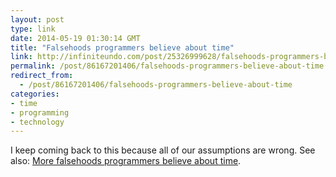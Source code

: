 ```yaml
---
layout: post
type: link
date: 2014-05-19 01:30:14 GMT
title: "Falsehoods programmers believe about time"
link: http://infiniteundo.com/post/25326999628/falsehoods-programmers-believe-about-time
permalink: /post/86167201406/falsehoods-programmers-believe-about-time
redirect_from: 
  - /post/86167201406/falsehoods-programmers-believe-about-time
categories:
- time
- programming
- technology
---
```

<p>I keep coming back to this because all of our assumptions are wrong. See also: <a href="http://infiniteundo.com/post/25509354022/more-falsehoods-programmers-believe-about-time-wisdom">More falsehoods programmers believe about time</a>.</p>